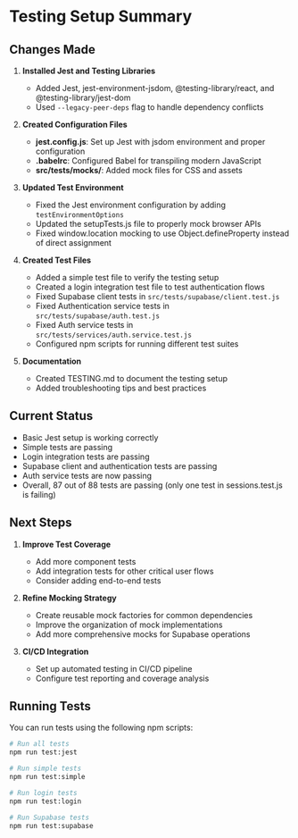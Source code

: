 # Testing Setup Summary

## Changes Made

1. **Installed Jest and Testing Libraries**
   - Added Jest, jest-environment-jsdom, @testing-library/react, and @testing-library/jest-dom
   - Used `--legacy-peer-deps` flag to handle dependency conflicts

2. **Created Configuration Files**
   - **jest.config.js**: Set up Jest with jsdom environment and proper configuration
   - **.babelrc**: Configured Babel for transpiling modern JavaScript
   - **src/tests/mocks/**: Added mock files for CSS and assets

3. **Updated Test Environment**
   - Fixed the Jest environment configuration by adding `testEnvironmentOptions`
   - Updated the setupTests.js file to properly mock browser APIs
   - Fixed window.location mocking to use Object.defineProperty instead of direct assignment

4. **Created Test Files**
   - Added a simple test file to verify the testing setup
   - Created a login integration test file to test authentication flows
   - Fixed Supabase client tests in `src/tests/supabase/client.test.js`
   - Fixed Authentication service tests in `src/tests/supabase/auth.test.js`
   - Fixed Auth service tests in `src/tests/services/auth.service.test.js`
   - Configured npm scripts for running different test suites

5. **Documentation**
   - Created TESTING.md to document the testing setup
   - Added troubleshooting tips and best practices

## Current Status

- Basic Jest setup is working correctly
- Simple tests are passing
- Login integration tests are passing
- Supabase client and authentication tests are passing
- Auth service tests are now passing
- Overall, 87 out of 88 tests are passing (only one test in sessions.test.js is failing)

## Next Steps

1. **Improve Test Coverage**
   - Add more component tests
   - Add integration tests for other critical user flows
   - Consider adding end-to-end tests

2. **Refine Mocking Strategy**
   - Create reusable mock factories for common dependencies
   - Improve the organization of mock implementations
   - Add more comprehensive mocks for Supabase operations

3. **CI/CD Integration**
   - Set up automated testing in CI/CD pipeline
   - Configure test reporting and coverage analysis

## Running Tests

You can run tests using the following npm scripts:

```bash
# Run all tests
npm run test:jest

# Run simple tests
npm run test:simple

# Run login tests
npm run test:login

# Run Supabase tests
npm run test:supabase
``` 